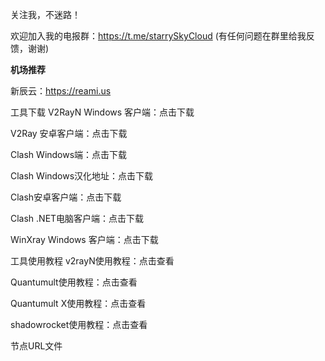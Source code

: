 关注我，不迷路！

欢迎加入我的电报群：https://t.me/starrySkyCloud (有任何问题在群里给我反馈，谢谢)

**机场推荐**

新辰云：https://reami.us

工具下载
V2RayN Windows 客户端：点击下载

V2Ray 安卓客户端：点击下载

Clash Windows端：点击下载

Clash Windows汉化地址：点击下载

Clash安卓客户端：点击下载

Clash .NET电脑客户端：点击下载

WinXray Windows 客户端：点击下载

工具使用教程
v2rayN使用教程：点击查看

Quantumult使用教程：点击查看

Quantumult X使用教程：点击查看

shadowrocket使用教程：点击查看

节点URL文件
